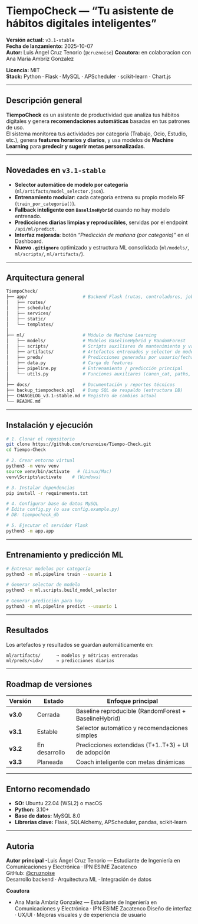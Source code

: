 #  TiempoCheck — “Tu asistente de hábitos digitales inteligentes”

**Versión actual:** `v3.1-stable`  
**Fecha de lanzamiento:** 2025-10-07  
**Autor:** Luis Ángel Cruz Tenorio (`@cruznoise`)
**Coautora:** en colaboracion con Ana Maria Ambriz Gonzalez

**Licencia:** MIT  
**Stack:** Python · Flask · MySQL · APScheduler · scikit-learn · Chart.js

---

##  Descripción general

**TiempoCheck** es un asistente de productividad que analiza tus hábitos digitales y genera **recomendaciones automáticas** basadas en tus patrones de uso.  
El sistema monitorea tus actividades por categoría (Trabajo, Ocio, Estudio, etc.), genera **features horarios y diarios**, y usa modelos de **Machine Learning** para **predecir y sugerir metas personalizadas**.

---

##  Novedades en `v3.1-stable`

- **Selector automático de modelo por categoría** (`ml/artifacts/model_selector.json`).
- **Entrenamiento modular**: cada categoría entrena su propio modelo RF (`train_por_categoria()`).
- **Fallback inteligente con `BaselineHybrid`** cuando no hay modelo entrenado.
- **Predicciones diarias limpias y reproducibles**, servidas por el endpoint `/api/ml/predict`.
- **Interfaz mejorada**: botón *“Predicción de mañana (por categoría)”* en el Dashboard.
- **Nuevo `.gitignore`** optimizado y estructura ML consolidada (`ml/models/`, `ml/scripts/`, `ml/artifacts/`).

---

##  Arquitectura general

```bash
TiempoCheck/
├── app/                     # Backend Flask (rutas, controladores, jobs APScheduler)
│   ├── routes/
│   ├── schedule/
│   ├── services/
│   ├── static/
│   └── templates/
│
├── ml/                      # Módulo de Machine Learning
│   ├── models/              # Modelos BaselineHybrid y RandomForest
│   ├── scripts/             # Scripts auxiliares de mantenimiento y validación
│   ├── artifacts/           # Artefactos entrenados y selector de modelos
│   ├── preds/               # Predicciones generadas por usuario/fecha
│   ├── data.py              # Carga de features
│   ├── pipeline.py          # Entrenamiento / predicción principal
│   └── utils.py             # Funciones auxiliares (canon_cat, paths, etc.)
│
├── docs/                    # Documentación y reportes técnicos
├── backup_tiempocheck.sql   # Dump SQL de respaldo (estructura DB)
├── CHANGELOG_v3.1-stable.md # Registro de cambios actual
└── README.md
```

---

##  Instalación y ejecución

```bash
# 1. Clonar el repositorio
git clone https://github.com/cruznoise/Tiempo-Check.git
cd Tiempo-Check

# 2. Crear entorno virtual
python3 -m venv venv
source venv/bin/activate   # (Linux/Mac)
venv\Scripts\activate    # (Windows)

# 3. Instalar dependencias
pip install -r requirements.txt

# 4. Configurar base de datos MySQL
# Edita config.py (o usa config.example.py)
# DB: tiempocheck_db

# 5. Ejecutar el servidor Flask
python3 -m app.app
```

---

## Entrenamiento y predicción ML

```bash
# Entrenar modelos por categoría
python3 -m ml.pipeline train --usuario 1

# Generar selector de modelo
python3 -m ml.scripts.build_model_selector

# Generar predicción para hoy
python3 -m ml.pipeline predict --usuario 1
```

---

##  Resultados

Los artefactos y resultados se guardan automáticamente en:
```
ml/artifacts/      → modelos y métricas entrenadas
ml/preds/<id>/     → predicciones diarias
```

---

##  Roadmap de versiones

| Versión | Estado | Enfoque principal |
|----------|---------|------------------|
| **v3.0** |  Cerrada | Baseline reproducible (RandomForest + BaselineHybrid) |
| **v3.1** |  Estable | Selector automático y recomendaciones simples |
| **v3.2** |  En desarrollo | Predicciones extendidas (T+1..T+3) + UI de adopción |
| **v3.3** |  Planeada | Coach inteligente con metas dinámicas |

---

##  Entorno recomendado
- **SO:** Ubuntu 22.04 (WSL2) o macOS  
- **Python:** 3.10+  
- **Base de datos:** MySQL 8.0  
- **Librerías clave:** Flask, SQLAlchemy, APScheduler, pandas, scikit-learn

---

##  Autoria
**Autor principal**
-Luis Ángel Cruz Tenorio — Estudiante de Ingeniería en Comunicaciones y Electrónica · IPN ESIME Zacatenco  
GitHub: [@cruznoise](https://github.com/cruznoise)  
Desarrollo backend · Arquitectura ML · Integración de datos

**Coautora**
- Ana Maria Ambriz Gonzalez — Estudiante de Ingeniería en Comunicaciones y Electrónica · IPN ESIME Zacatenco
  Diseño de interfaz · UX/UI · Mejoras visuales y de experiencia de usuario

